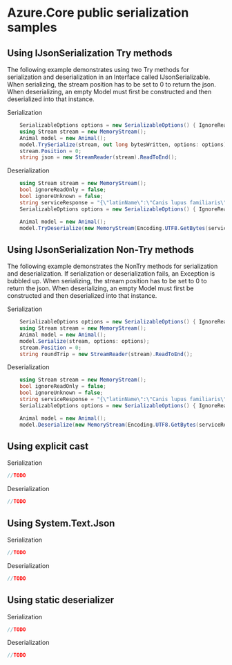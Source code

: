 # Azure.Core public serialization samples

## Using IJsonSerialization Try methods

The following example demonstrates using two Try methods for serialization and deserialization in an Interface called IJsonSerializable. When serializing, the stream position has to be set to 0 to return the json. When deserializing, an empty Model must first be constructed and then deserialized into that instance.

Serialization

```C# Snippet:Try_Serialize
    SerializableOptions options = new SerializableOptions() { IgnoreReadOnlyProperties = true, IgnoreAdditionalProperties = true };
    using Stream stream = new MemoryStream();
    Animal model = new Animal();
    model.TrySerialize(stream, out long bytesWritten, options: options);
    stream.Position = 0;
    string json = new StreamReader(stream).ReadToEnd();
```

Deserialization

```C# Snippet:Try_Deserialize
    using Stream stream = new MemoryStream();
    bool ignoreReadOnly = false;
    bool ignoreUnknown = false;
    string serviceResponse = "{\"latinName\":\"Canis lupus familiaris\",\"weight\":5.5,\"name\":\"Doggo\",\"numberOfLegs\":4}";
    SerializableOptions options = new SerializableOptions() { IgnoreReadOnlyProperties = ignoreReadOnly, IgnoreAdditionalProperties = ignoreUnknown };

    Animal model = new Animal();
    model.TryDeserialize(new MemoryStream(Encoding.UTF8.GetBytes(serviceResponse)), out long bytesConsumed, options: options);
```

## Using IJsonSerialization Non-Try methods
The following example demonstrates the NonTry methods for serialization and deserialization. If serialization or deserialization fails, an Exception is bubbled up. When serializing, the stream position has to be set to 0 to return the json. When deserializing, an empty Model must first be constructed and then deserialized into that instance.

Serialization

```C# Snippet:NonTry_Serialize
    SerializableOptions options = new SerializableOptions() { IgnoreReadOnlyProperties = true, IgnoreAdditionalProperties = true };
    using Stream stream = new MemoryStream();
    Animal model = new Animal();
    model.Serialize(stream, options: options);
    stream.Position = 0;
    string roundTrip = new StreamReader(stream).ReadToEnd();
```

Deserialization

```C# Snippet:NonTry_Deserialize
    using Stream stream = new MemoryStream();
    bool ignoreReadOnly = false;
    bool ignoreUnknown = false;
    string serviceResponse = "{\"latinName\":\"Canis lupus familiaris\",\"weight\":5.5,\"name\":\"Doggo\",\"numberOfLegs\":4}";
    SerializableOptions options = new SerializableOptions() { IgnoreReadOnlyProperties = ignoreReadOnly, IgnoreAdditionalProperties = ignoreUnknown };

    Animal model = new Animal();
    model.Deserialize(new MemoryStream(Encoding.UTF8.GetBytes(serviceResponse)), options: options);
```

## Using explicit cast

Serialization

```C# Snippet:ExplicitCast_Serialize
//TODO
```

Deserialization

```C# Snippet:ExplicitCast_Deserialize
//TODO
```

## Using System.Text.Json

Serialization

```C# Snippet:Stj_Serialize
//TODO
```

Deserialization

```C# Snippet:Stj_Deserialize
//TODO
```

## Using static deserializer

Serialization

```C# Snippet:Static_Serialize
//TODO
```

Deserialization

```C# Snippet:Static_Deserialize
//TODO
```


